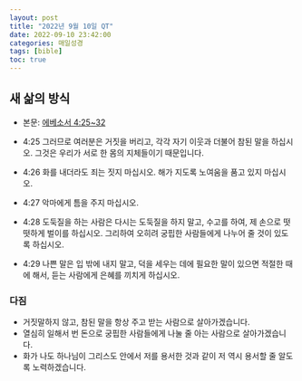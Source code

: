 ```yaml
---
layout: post
title: "2022년 9월 10일 QT"
date: 2022-09-10 23:42:00
categories: 매일성경
tags: [bible]
toc: true
---
```


## 새 삶의 방식
- 본문: [에베소서 4:25~32](https://www.bskorea.or.kr/bible/korbibReadpage.php?version=SAE&book=eph&chap=4&sec=25&cVersion=&fontSize=15px&fontWeight=normal#focus)

- 4:25 그러므로 여러분은 거짓을 버리고, 각각 자기 이웃과 더불어 참된 말을 하십시오. 그것은 우리가 서로 한 몸의 지체들이기 때문입니다.
- 4:26 화를 내더라도 죄는 짓지 마십시오. 해가 지도록 노여움을 품고 있지 마십시오.
- 4:27 악마에게 틈을 주지 마십시오.
- 4:28 도둑질을 하는 사람은 다시는 도둑질을 하지 말고, 수고를 하여, 제 손으로 떳떳하게 벌이를 하십시오. 그리하여 오히려 궁핍한 사람들에게 나누어 줄 것이 있도록 하십시오.
- 4:29 나쁜 말은 입 밖에 내지 말고, 덕을 세우는 데에 필요한 말이 있으면 적절한 때에 해서, 듣는 사람에게 은혜를 끼치게 하십시오.

### 다짐
- 거짓말하지 않고, 참된 말을 항상 주고 받는 사람으로 살아가겠습니다.
- 열심히 일해서 번 돈으로 궁핍한 사람들에게 나눌 줄 아는 사람으로 살아가겠습니다.
- 화가 나도 하나님이 그리스도 안에서 저를 용서한 것과 같이 저 역시 용서할 줄 알도록 노력하겠습니다.
